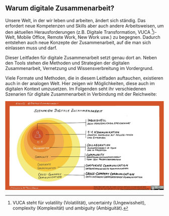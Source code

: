 ## Warum digitale Zusammenarbeit?

Unsere Welt, in der wir leben und arbeiten, ändert sich ständig. Das
erfordert neue Kompetenzen und Skills aber auch andere Arbeitsweisen, um
den aktuellen Herausforderungen (z.B. Digitale Transformation,
VUCA [^1])-Welt, Mobile Office, Remote Work, New Work usw.) zu begegnen.
Dadurch entstehen auch neue Konzepte der Zusammenarbeit, auf die man
sich einlassen muss und darf.

[^1]: VUCA steht für volatility (Volatilität), uncertainty
(Ungewissheit), complexity (Komplexität) und ambiguity (Ambiguität).

Dieser Leitfaden für digitale Zusammenarbeit setzt genau dort an. Neben
den Tools stehen die Methoden und Strategien der digitalen
Zusammenarbeit, Vernetzung und Wissensverbreitung im Vordergrund.

Viele Formate und Methoden, die in diesem Leitfaden auftauchen,
existieren auch in der analogen Welt. Hier zeigen wir Möglichkeiten,
diese auch im digitalen Kontext umzusetzen. Im Folgenden seht ihr
verschiedenen Szenarien für digitale Zusammenarbeit in Verbindung mit
der Reichweite:

![Szenarien Digitale Zusammenarbeit in konzentrischen Kreisen: Individuell, 1:1 Kommunikation, Collaboration, Community, Corporate Communication, Cross-Company Communication](images/Sketchnote_Szenarien_Digitale_Zusammenarbeit.png)


